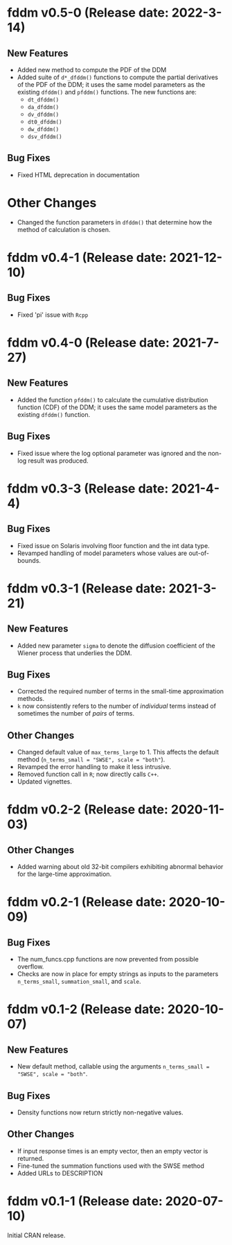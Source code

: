 # fddm v0.5-0 (Release date: 2022-3-14)

## New Features
* Added new method to compute the PDF of the DDM
* Added suite of `d*_dfddm()` functions to compute the partial derivatives of the PDF of the DDM; it uses the same model parameters as the existing `dfddm()` and `pfddm()` functions. The new functions are:
    - `dt_dfddm()`
    - `da_dfddm()`
    - `dv_dfddm()`
    - `dt0_dfddm()`
    - `dw_dfddm()`
    - `dsv_dfddm()`

## Bug Fixes
* Fixed HTML deprecation in documentation

# Other Changes
* Changed the function parameters in `dfddm()` that determine how the method of calculation is chosen.




# fddm v0.4-1 (Release date: 2021-12-10)

## Bug Fixes
* Fixed 'pi' issue with `Rcpp`




# fddm v0.4-0 (Release date: 2021-7-27)

## New Features
* Added the function `pfddm()` to calculate the cumulative distribution function (CDF) of the DDM; it uses the same model parameters as the existing `dfddm()` function.

## Bug Fixes
* Fixed issue where the log optional parameter was ignored and the non-log result was produced.




# fddm v0.3-3 (Release date: 2021-4-4)

## Bug Fixes
* Fixed issue on Solaris involving floor function and the int data type.
* Revamped handling of model parameters whose values are out-of-bounds.




# fddm v0.3-1 (Release date: 2021-3-21)

## New Features
* Added new parameter `sigma` to denote the diffusion coefficient of the Wiener process that underlies the DDM.

## Bug Fixes
* Corrected the required number of terms in the small-time approximation methods.
* `k` now consistently refers to the number of _individual_ terms instead of sometimes the number of _pairs_ of terms.

## Other Changes
* Changed default value of `max_terms_large` to 1. This affects the default method (`n_terms_small = "SWSE", scale = "both"`).
* Revamped the error handling to make it less intrusive.
* Removed function call in `R`; now directly calls `C++`.
* Updated vignettes.




# fddm v0.2-2 (Release date: 2020-11-03)

## Other Changes
* Added warning about old 32-bit compilers exhibiting abnormal behavior for the large-time approximation.




# fddm v0.2-1 (Release date: 2020-10-09)

## Bug Fixes
* The num_funcs.cpp functions are now prevented from possible overflow.
* Checks are now in place for empty strings as inputs to the parameters `n_terms_small`, `summation_small`, and `scale`.




# fddm v0.1-2 (Release date: 2020-10-07)

## New Features
* New default method, callable using the arguments `n_terms_small = "SWSE", scale = "both"`.

## Bug Fixes
* Density functions now return strictly non-negative values.

## Other Changes
* If input response times is an empty vector, then an empty vector is returned.
* Fine-tuned the summation functions used with the SWSE method
* Added URLs to DESCRIPTION




# fddm v0.1-1 (Release date: 2020-07-10)

Initial CRAN release.
